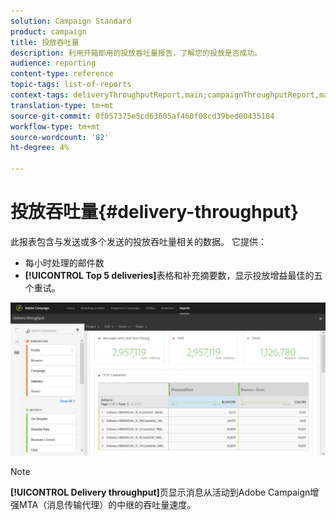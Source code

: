 ```yaml
---
solution: Campaign Standard
product: campaign
title: 投放吞吐量
description: 利用开箱即用的投放吞吐量报告，了解您的投放是否成功。
audience: reporting
content-type: reference
topic-tags: list-of-reports
context-tags: deliveryThroughputReport,main;campaignThroughputReport,main;programThroughputReport,main
translation-type: tm+mt
source-git-commit: 0f057375e5cd63605af460f08cd39bed00435184
workflow-type: tm+mt
source-wordcount: '82'
ht-degree: 4%

---
```



# 投放吞吐量{#delivery-throughput}

此报表包含与发送或多个发送的投放吞吐量相关的数据。 它提供：

* 每小时处理的邮件数
* **[!UICONTROL Top 5 deliveries]**&#x200B;表格和补充摘要数，显示投放增益最佳的五个重试。

![](assets/delivery_reports_1.png)

>[!NOTE]
>
>**[!UICONTROL Delivery throughput]**&#x200B;页显示消息从活动到Adobe Campaign增强MTA（消息传输代理）的中继的吞吐量速度。
